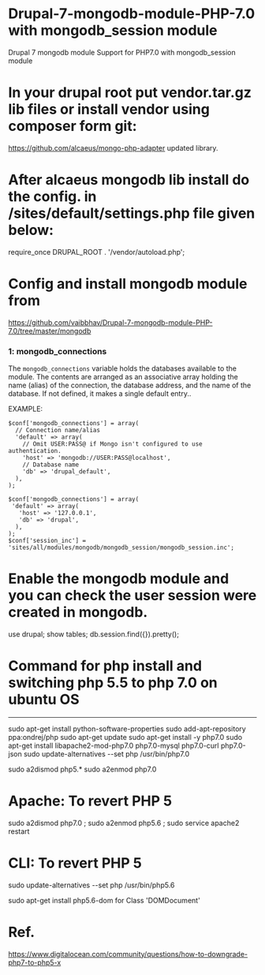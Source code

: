 # Drupal-7-mongodb-module-PHP-7.0 with mongodb_session module
Drupal 7 mongodb module Support for PHP7.0  with mongodb_session module

# In your drupal root put vendor.tar.gz lib files or install vendor using composer form git:
https://github.com/alcaeus/mongo-php-adapter updated library.


# After alcaeus mongodb lib install do the config. in /sites/default/settings.php file given below:

require_once DRUPAL_ROOT . '/vendor/autoload.php';

# Config and install mongodb module from 
https://github.com/vaibbhav/Drupal-7-mongodb-module-PHP-7.0/tree/master/mongodb 

### 1: mongodb_connections

The `mongodb_connections` variable holds the databases available to the module.
The contents are arranged as an associative array holding the name (alias) of
the connection, the database address, and the name of the database. If not
defined, it makes a single default entry..

EXAMPLE:

    $conf['mongodb_connections'] = array(
      // Connection name/alias
      'default' => array(
        // Omit USER:PASS@ if Mongo isn't configured to use authentication.
        'host' => 'mongodb://USER:PASS@localhost',
        // Database name
        'db' => 'drupal_default',
      ),
    );
    
    $conf['mongodb_connections'] = array(
     'default' => array(
       'host' => '127.0.0.1',                       
       'db' => 'drupal',
      ),
    ); 
    $conf['session_inc'] = 'sites/all/modules/mongodb/mongodb_session/mongodb_session.inc';
    

# Enable the mongodb module and you can check the user session were created in mongodb.
use drupal;
show tables;
db.session.find({}).pretty();


# Command for php install and switching php 5.5 to php 7.0 on ubuntu OS
-------------------------
sudo apt-get install python-software-properties
sudo add-apt-repository ppa:ondrej/php
sudo apt-get update
sudo apt-get install -y php7.0
sudo apt-get install libapache2-mod-php7.0 php7.0-mysql php7.0-curl php7.0-json
sudo update-alternatives --set php /usr/bin/php7.0

sudo a2dismod php5.*
sudo a2enmod php7.0

# Apache: To revert PHP 5
sudo a2dismod php7.0 ;
sudo a2enmod php5.6 ;
sudo service apache2 restart

# CLI: To revert PHP 5
sudo update-alternatives --set php /usr/bin/php5.6

sudo apt-get install php5.6-dom for Class 'DOMDocument' 

# Ref. 
https://www.digitalocean.com/community/questions/how-to-downgrade-php7-to-php5-x


